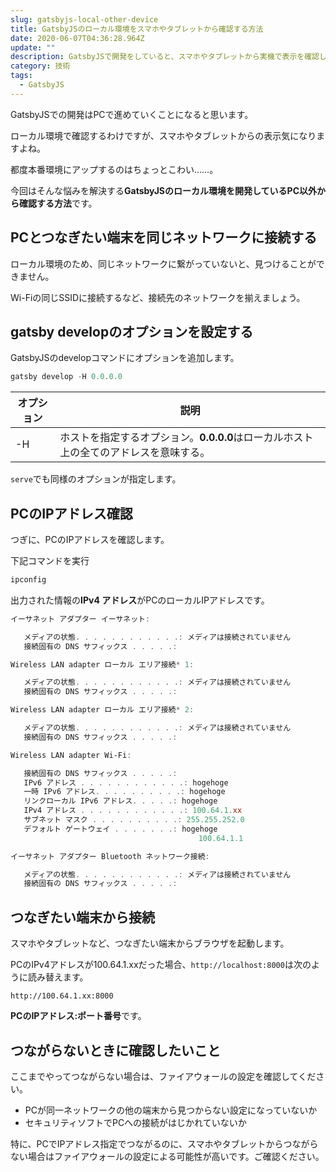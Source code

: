 ```yaml
---
slug: gatsbyjs-local-other-device
title: GatsbyJSのローカル環境をスマホやタブレットから確認する方法
date: 2020-06-07T04:36:28.964Z
update: ""
description: GatsbyJSで開発をしていると、スマホやタブレットから実機で表示を確認したい！となることありませんか？　解決方法を説明します。
category: 技術
tags:
  - GatsbyJS
---
```

GatsbyJSでの開発はPCで進めていくことになると思います。

ローカル環境で確認するわけですが、スマホやタブレットからの表示気になりますよね。

都度本番環境にアップするのはちょっとこわい……。

今回はそんな悩みを解決する**GatsbyJSのローカル環境を開発しているPC以外から確認する方法**です。

## PCとつなぎたい端末を同じネットワークに接続する

ローカル環境のため、同じネットワークに繋がっていないと、見つけることができません。

Wi-Fiの同じSSIDに接続するなど、接続先のネットワークを揃えましょう。

## gatsby developのオプションを設定する

GatsbyJSのdevelopコマンドにオプションを追加します。

```powershell
gatsby develop -H 0.0.0.0
```

| オプション | 説明                                                         |
| ---------- | ------------------------------------------------------------ |
| -H         | ホストを指定するオプション。**0.0.0.0**はローカルホスト上の全てのアドレスを意味する。 |

`serve`でも同様のオプションが指定します。

## PCのIPアドレス確認

つぎに、PCのIPアドレスを確認します。

下記コマンドを実行

```powershell
ipconfig
```

出力された情報の**IPv4 アドレス**がPCのローカルIPアドレスです。

```powershell
イーサネット アダプター イーサネット:

   メディアの状態. . . . . . . . . . . .: メディアは接続されていません
   接続固有の DNS サフィックス . . . . .:

Wireless LAN adapter ローカル エリア接続* 1:

   メディアの状態. . . . . . . . . . . .: メディアは接続されていません
   接続固有の DNS サフィックス . . . . .:

Wireless LAN adapter ローカル エリア接続* 2:

   メディアの状態. . . . . . . . . . . .: メディアは接続されていません
   接続固有の DNS サフィックス . . . . .:

Wireless LAN adapter Wi-Fi:

   接続固有の DNS サフィックス . . . . .:
   IPv6 アドレス . . . . . . . . . . . .: hogehoge
   一時 IPv6 アドレス. . . . . . . . . .: hogehoge
   リンクローカル IPv6 アドレス. . . . .: hogehoge
   IPv4 アドレス . . . . . . . . . . . .: 100.64.1.xx
   サブネット マスク . . . . . . . . . .: 255.255.252.0
   デフォルト ゲートウェイ . . . . . . .: hogehoge
                                          100.64.1.1

イーサネット アダプター Bluetooth ネットワーク接続:

   メディアの状態. . . . . . . . . . . .: メディアは接続されていません
   接続固有の DNS サフィックス . . . . .:
```

## つなぎたい端末から接続

スマホやタブレットなど、つなぎたい端末からブラウザを起動します。

PCのIPv4アドレスが100.64.1.xxだった場合、`http://localhost:8000`は次のように読み替えます。

```text
http://100.64.1.xx:8000
```

**PCのIPアドレス:ポート番号**です。

## つながらないときに確認したいこと

ここまでやってつながらない場合は、ファイアウォールの設定を確認してください。

* PCが同一ネットワークの他の端末から見つからない設定になっていないか
* セキュリティソフトでPCへの接続がはじかれていないか

特に、PCでIPアドレス指定でつながるのに、スマホやタブレットからつながらない場合はファイアウォールの設定による可能性が高いです。ご確認ください。